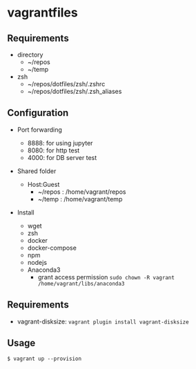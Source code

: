# vagrantfiles

## Requirements

- directory
  - ~/repos
  - ~/temp
- zsh
  - ~/repos/dotfiles/zsh/.zshrc
  - ~/repos/dotfiles/zsh/.zsh_aliases

## Configuration

- Port forwarding

  - 8888: for using jupyter
  - 8080: for http test
  - 4000: for DB server test

- Shared folder

  - Host:Guest
    - ~/repos : /home/vagrant/repos
    - ~/temp : /home/vagrant/temp

- Install
  - wget
  - zsh
  - docker
  - docker-compose
  - npm
  - nodejs
  - Anaconda3
    - grant access permission ```sudo chown -R vagrant /home/vagrant/libs/anaconda3```

## Requirements

- vagrant-disksize: `vagrant plugin install vagrant-disksize`

## Usage

`$ vagrant up --provision`
